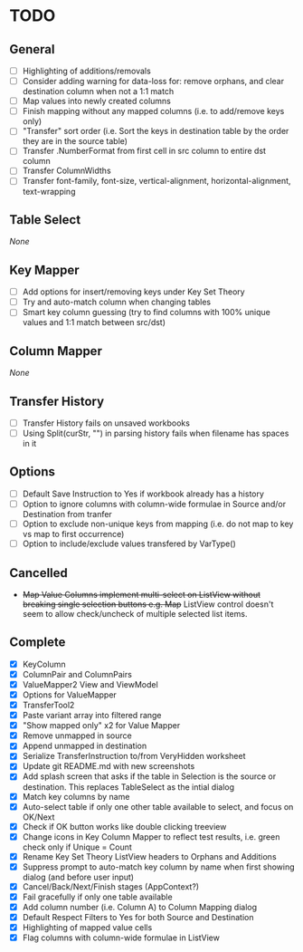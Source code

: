 # TODO

## General
- [ ] Highlighting of additions/removals
- [ ] Consider adding warning for data-loss for: remove orphans, and clear destination column when not a 1:1 match
- [ ] Map values into newly created columns
- [ ] Finish mapping without any mapped columns (i.e. to add/remove keys only)
- [ ] "Transfer" sort order (i.e. Sort the keys in destination table by the order they are in the source table)
- [ ] Transfer .NumberFormat from first cell in src column to entire dst column
- [ ] Transfer ColumnWidths
- [ ] Transfer font-family, font-size, vertical-alignment, horizontal-alignment, text-wrapping
## Table Select
*None*
## Key Mapper
- [ ] Add options for insert/removing keys under Key Set Theory
- [ ] Try and auto-match column when changing tables
- [ ] Smart key column guessing (try to find columns with 100% unique values and 1:1 match between src/dst)
## Column Mapper
*None*
## Transfer History
- [ ] Transfer History fails on unsaved workbooks
- [ ] Using Split(curStr, "") in parsing history fails when filename has spaces in it
## Options
- [ ] Default Save Instruction to Yes if workbook already has a history
- [ ] Option to ignore columns with column-wide formulae in Source and/or Destination from tranfer
- [ ] Option to exclude non-unique keys from mapping (i.e. do not map to key vs map to first occurrence)
- [ ] Option to include/exclude values transfered by VarType()
## Cancelled
* ~~Map Value Columns implement multi-select on ListView without breaking single selection buttons e.g. Map~~ ListView control doesn't seem to allow check/uncheck of multiple selected list items.
## Complete
- [x] KeyColumn
- [x] ColumnPair and ColumnPairs
- [x] ValueMapper2 View and ViewModel
- [x] Options for ValueMapper
- [x] TransferTool2
- [x] Paste variant array into filtered range 
- [x] "Show mapped only" x2 for Value Mapper
- [x] Remove unmapped in source
- [x] Append unmapped in destination
- [x] Serialize TransferInstruction to/from VeryHidden worksheet
- [x] Update git README.md with new screenshots
- [x] Add splash screen that asks if the table in Selection is the source or destination. This replaces TableSelect as the intial dialog
- [x] Match key columns by name
- [x] Auto-select table if only one other table available to select, and focus on OK/Next
- [x] Check if OK button works like double clicking treeview
- [x] Change icons in Key Column Mapper to reflect test results, i.e. green check only if Unique = Count
- [x] Rename Key Set Theory ListView headers to Orphans and Additions
- [x] Suppress prompt to auto-match key column by name when first showing dialog (and before user input)
- [x] Cancel/Back/Next/Finish stages (AppContext?)
- [x] Fail gracefully if only one table available
- [x] Add column number (i.e. Column A) to Column Mapping dialog
- [x] Default Respect Filters to Yes for both Source and Destination
- [x] Highlighting of mapped value cells
- [x] Flag columns with column-wide formulae in ListView